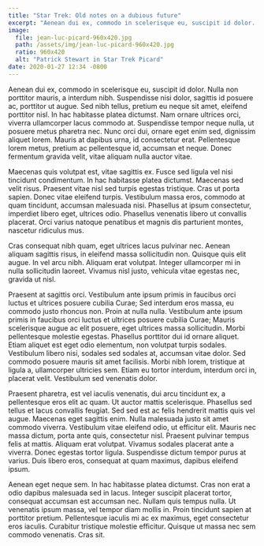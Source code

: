 ```yaml
---
title: "Star Trek: Old notes on a dubious future"
excerpt: "Aenean dui ex, commodo in scelerisque eu, suscipit id dolor. Nulla non porttitor mauris, a interdum nibh."
image:
  file: jean-luc-picard-960x420.jpg
  path: /assets/img/jean-luc-picard-960x420.jpg
  ratio: 960x420
  alt: "Patrick Stewart in Star Trek Picard"
date: 2020-01-27 12:34 -0800
---
```


Aenean dui ex, commodo in scelerisque eu, suscipit id dolor. Nulla non porttitor mauris, a interdum nibh. Suspendisse nisi dolor, sagittis id posuere ac, porttitor ut augue. Sed nibh tellus, pretium eu neque sit amet, eleifend porttitor nisl. In hac habitasse platea dictumst. Nam ornare ultrices orci, viverra ullamcorper lacus commodo at. Suspendisse tempor neque nulla, ut posuere metus pharetra nec. Nunc orci dui, ornare eget enim sed, dignissim aliquet lorem. Mauris at dapibus urna, id consectetur erat. Pellentesque lorem metus, pretium ac pellentesque id, accumsan et neque. Donec fermentum gravida velit, vitae aliquam nulla auctor vitae.

Maecenas quis volutpat est, vitae sagittis ex. Fusce sed ligula vel nisi tincidunt condimentum. In hac habitasse platea dictumst. Maecenas sed velit risus. Praesent vitae nisl sed turpis egestas tristique. Cras ut porta sapien. Donec vitae eleifend turpis. Vestibulum massa eros, commodo at quam tincidunt, accumsan malesuada nisi. Phasellus at ipsum consectetur, imperdiet libero eget, ultrices odio. Phasellus venenatis libero ut convallis placerat. Orci varius natoque penatibus et magnis dis parturient montes, nascetur ridiculus mus.

Cras consequat nibh quam, eget ultrices lacus pulvinar nec. Aenean aliquam sagittis risus, in eleifend massa sollicitudin non. Quisque quis elit augue. In vel arcu nibh. Aliquam erat volutpat. Integer ullamcorper mi in nulla sollicitudin laoreet. Vivamus nisl justo, vehicula vitae egestas nec, gravida ut nisl.

Praesent at sagittis orci. Vestibulum ante ipsum primis in faucibus orci luctus et ultrices posuere cubilia Curae; Sed interdum eros massa, eu commodo justo rhoncus non. Proin at nulla nulla. Vestibulum ante ipsum primis in faucibus orci luctus et ultrices posuere cubilia Curae; Mauris scelerisque augue ac elit posuere, eget ultrices massa sollicitudin. Morbi pellentesque molestie egestas. Phasellus porttitor dui id ornare aliquet. Etiam aliquet est eget odio elementum, non volutpat turpis sodales. Vestibulum libero nisi, sodales sed sodales at, accumsan vitae dolor. Sed commodo posuere mauris sit amet facilisis. Morbi nibh lorem, tristique at ligula a, ullamcorper ultricies sem. Etiam eu tortor interdum, interdum orci in, placerat velit. Vestibulum sed venenatis dolor.

Praesent pharetra, est vel iaculis venenatis, dui arcu tincidunt ex, a pellentesque eros elit ac quam. Ut auctor mattis scelerisque. Phasellus sed tellus et lacus convallis feugiat. Sed sed est ac felis hendrerit mattis quis vel augue. Maecenas eget sagittis enim. Nulla malesuada justo sit amet commodo viverra. Vestibulum vitae eleifend odio, ut efficitur elit. Mauris nec massa dictum, porta ante quis, consectetur nisl. Praesent pulvinar tempus felis at mattis. Aliquam erat volutpat. Vivamus sodales placerat ante a viverra. Donec egestas tortor ligula. Suspendisse dictum tempor purus at varius. Duis libero eros, consequat at quam maximus, dapibus eleifend ipsum.

Aenean eget neque sem. In hac habitasse platea dictumst. Cras non erat a odio dapibus malesuada sed in lacus. Integer suscipit placerat tortor, consequat accumsan est accumsan nec. Nullam quis tempus nulla. Ut venenatis ipsum massa, vel tempor diam mollis in. Proin tincidunt sapien at porttitor pretium. Pellentesque iaculis mi ac ex maximus, eget consectetur eros iaculis. Curabitur tristique molestie efficitur. Quisque ut massa nec sem commodo venenatis. Cras sit.
